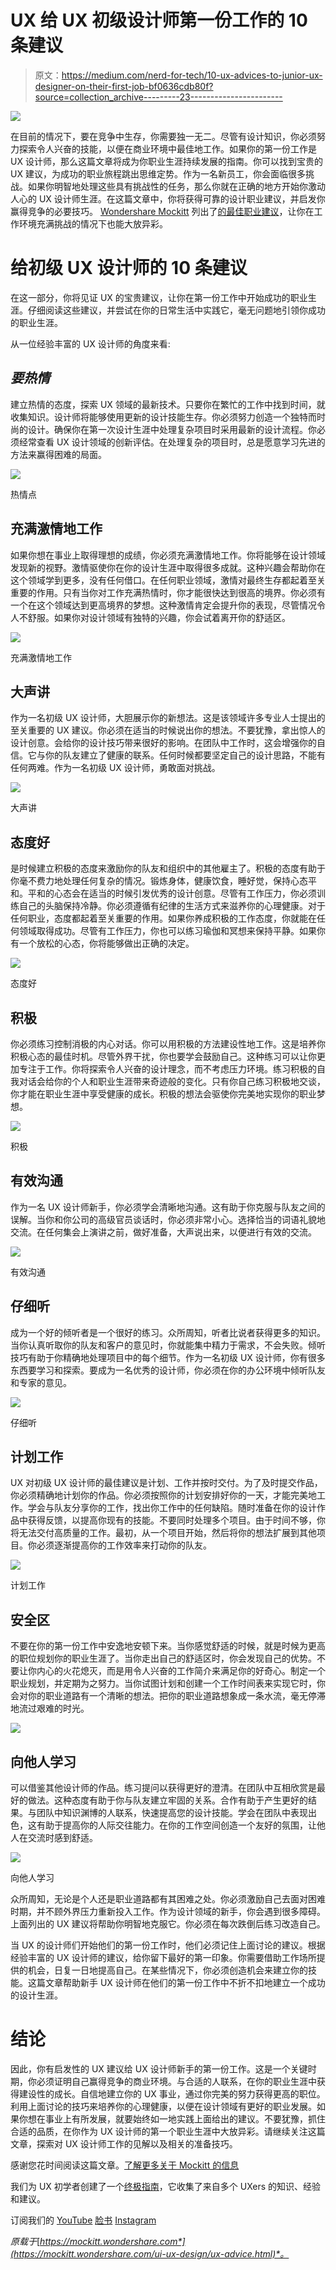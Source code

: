 # UX 给 UX 初级设计师第一份工作的 10 条建议

> 原文：<https://medium.com/nerd-for-tech/10-ux-advices-to-junior-ux-designer-on-their-first-job-bf0636cdb80f?source=collection_archive---------23----------------------->

![](img/d352842788da735ad1e6dc8a6a3fdf32.png)

在目前的情况下，要在竞争中生存，你需要独一无二。尽管有设计知识，你必须努力探索令人兴奋的技能，以便在商业环境中最佳地工作。如果你的第一份工作是 UX 设计师，那么这篇文章将成为你职业生涯持续发展的指南。你可以找到宝贵的 UX 建议，为成功的职业旅程跳出思维定势。作为一名新员工，你会面临很多挑战。如果你明智地处理这些具有挑战性的任务，那么你就在正确的地方开始你激动人心的 UX 设计师生涯。在这篇文章中，你将获得可靠的设计职业建议，并启发你赢得竞争的必要技巧。 [Wondershare Mockitt](https://bit.ly/3ewCXuz) 列出了[的最佳职业建议](https://bit.ly/3qCVkAz)，让你在工作环境充满挑战的情况下也能大放异彩。

# 给初级 UX 设计师的 10 条建议

在这一部分，你将见证 UX 的宝贵建议，让你在第一份工作中开始成功的职业生涯。仔细阅读这些建议，并尝试在你的日常生活中实践它，毫无问题地引领你成功的职业生涯。

从一位经验丰富的 UX 设计师的角度来看:

## ***要热情***

建立热情的态度，探索 UX 领域的最新技术。只要你在繁忙的工作中找到时间，就收集知识。设计师将能够使用更新的设计技能生存。你必须努力创造一个独特而时尚的设计。确保你在第一次设计生涯中处理复杂项目时采用最新的设计流程。你必须经常查看 UX 设计领域的创新评估。在处理复杂的项目时，总是愿意学习先进的方法来赢得困难的局面。

![](img/a2082f29f82814cb0087c82c21ebae45.png)

热情点

## 充满激情地工作

如果你想在事业上取得理想的成绩，你必须充满激情地工作。你将能够在设计领域发现新的视野。激情驱使你在你的设计生涯中取得很多成就。这种兴趣会帮助你在这个领域学到更多，没有任何借口。在任何职业领域，激情对最终生存都起着至关重要的作用。只有当你对工作充满热情时，你才能很快达到很高的境界。你必须有一个在这个领域达到更高境界的梦想。这种激情肯定会提升你的表现，尽管情况令人不舒服。如果你对设计领域有独特的兴趣，你会试着离开你的舒适区。

![](img/9472be4a8c753836ff5ca2dbb1f2e015.png)

充满激情地工作

## 大声讲

作为一名初级 UX 设计师，大胆展示你的新想法。这是该领域许多专业人士提出的至关重要的 UX 建议。你必须在适当的时候说出你的想法。不要犹豫，拿出惊人的设计创意。会给你的设计技巧带来很好的影响。在团队中工作时，这会增强你的自信。它与你的队友建立了健康的联系。任何时候都要坚定自己的设计思路，不能有任何两难。作为一名初级 UX 设计师，勇敢面对挑战。

![](img/d764c4a080d2586115d7d4a6c9c000a8.png)

大声讲

## 态度好

是时候建立积极的态度来激励你的队友和组织中的其他雇主了。积极的态度有助于你毫不费力地处理任何复杂的情况。锻炼身体，健康饮食，睡好觉，保持心态平和。平和的心态会在适当的时候引发优秀的设计创意。尽管有工作压力，你必须训练自己的头脑保持冷静。你必须遵循有纪律的生活方式来滋养你的心理健康。对于任何职业，态度都起着至关重要的作用。如果你养成积极的工作态度，你就能在任何领域取得成功。尽管有工作压力，你也可以练习瑜伽和冥想来保持平静。如果你有一个放松的心态，你将能够做出正确的决定。

![](img/6588827c2fdb171134d101e4f40205ea.png)

态度好

## 积极

你必须练习控制消极的内心对话。你可以用积极的方法建设性地工作。这是培养你积极心态的最佳时机。尽管外界干扰，你也要学会鼓励自己。这种练习可以让你更加专注于工作。你将探索令人兴奋的设计理念，而不考虑压力环境。练习积极的自我对话会给你的个人和职业生涯带来奇迹般的变化。只有你自己练习积极地交谈，你才能在职业生涯中享受健康的成长。积极的想法会驱使你完美地实现你的职业梦想。

![](img/d42adbef793cdf84253b04b0e485d7b2.png)

积极

## 有效沟通

作为一名 UX 设计师新手，你必须学会清晰地沟通。这有助于你克服与队友之间的误解。当你和你公司的高级官员谈话时，你必须非常小心。选择恰当的词语礼貌地交流。在任何集会上演讲之前，做好准备，大声说出来，以便进行有效的交流。

![](img/6aab0c2578b213b37ab5cd1bcab7e878.png)

有效沟通

## 仔细听

成为一个好的倾听者是一个很好的练习。众所周知，听者比说者获得更多的知识。当你认真听取你的队友和客户的意见时，你就能集中精力于需求，不会失败。倾听技巧有助于你精确地处理项目中的每个细节。作为一名初级 UX 设计师，你有很多东西要学习和探索。要成为一名优秀的设计师，你必须在你的办公环境中倾听队友和专家的意见。

![](img/ce1ad08a2464496e09fd183ee5d3a1d8.png)

仔细听

## 计划工作

UX 对初级 UX 设计师的最佳建议是计划、工作并按时交付。为了及时提交作品，你必须精确地计划你的作品。你必须按照你的计划安排好你的一天，才能完美地工作。学会与队友分享你的工作，找出你工作中的任何缺陷。随时准备在你的设计作品中获得反馈，以提高你现有的技能。不要同时处理多个项目。由于时间不够，你将无法交付高质量的工作。最初，从一个项目开始，然后将你的想法扩展到其他项目。你必须逐渐提高你的工作效率来打动你的队友。

![](img/d168c56e6238488e7e0cd6f8df255640.png)

计划工作

## 安全区

不要在你的第一份工作中安逸地安顿下来。当你感觉舒适的时候，就是时候为更高的职位规划你的职业生涯了。当你走出自己的舒适区时，你会发现自己的优势。不要让你内心的火花熄灭，而是用令人兴奋的工作简介来满足你的好奇心。制定一个职业规划，并定期为之努力。当你试图计划和创建一个工作时间表来实现它时，你会对你的职业道路有一个清晰的想法。把你的职业道路想象成一条水流，毫无停滞地流过艰难的时光。

![](img/6ca17d01971941aced56a07160e13718.png)

## 向他人学习

可以借鉴其他设计师的作品。练习提问以获得更好的澄清。在团队中互相欣赏是最好的做法。这种态度有助于你与队友建立牢固的关系。合作有助于产生更好的结果。与团队中知识渊博的人联系，快速提高您的设计技能。学会在团队中表现出色，这有助于提高你的人际交往能力。在你的工作空间创造一个友好的氛围，让他人在交流时感到舒适。

![](img/06940e89e747d57687f054df1606cdab.png)

向他人学习

众所周知，无论是个人还是职业道路都有其困难之处。你必须激励自己去面对困难时期，并不顾外界压力重新投入工作。作为设计领域的新手，你会遇到很多障碍。上面列出的 UX 建议将帮助你明智地克服它。你必须在每次跌倒后练习改造自己。

当 UX 的设计师们开始他们的第一份工作时，他们必须记住上面讨论的建议。根据经验丰富的 UX 设计师的建议，给你留下最好的第一印象。你需要借助工作场所提供的机会，日复一日地提高自己。在某些情况下，你必须创造机会来建立你的技能。这篇文章帮助新手 UX 设计师在他们的第一份工作中不折不扣地建立一个成功的设计生涯。

# 结论

因此，你有启发性的 UX 建议给 UX 设计师新手的第一份工作。这是一个关键时期，你必须证明自己赢得竞争的商业环境。与合适的人联系，在你的职业生涯中获得建设性的成长。自信地建立你的 UX 事业，通过你完美的努力获得更高的职位。利用上面讨论的技巧来培养你的心理健康，以便在设计领域有更好的职业发展。如果你想在事业上有所发展，就要始终如一地实践上面给出的建议。不要犹豫，抓住合适的品质，在你作为 UX 设计师的第一个职业生涯中大放异彩。请继续关注这篇文章，探索对 UX 设计师工作的见解以及相关的准备技巧。

感谢您花时间阅读这篇文章。[了解更多关于 Mockitt 的信息](https://bit.ly/3ewCXuz)

我们为 UX 初学者创建了一个[终极指南](https://bit.ly/2OLPPlW)，它收集了来自多个 UXers 的知识、经验和建议。

订阅我们的 [YouTube](https://www.youtube.com/channel/UCESxamaRS8nOGpWYvP1VSqA) [脸书](https://www.facebook.com/mockitt) [Instagram](https://www.instagram.com/wondershare.mockitt/)

*原载于*[*https://mockitt.wondershare.com*](https://mockitt.wondershare.com/ui-ux-design/ux-advice.html)*。*